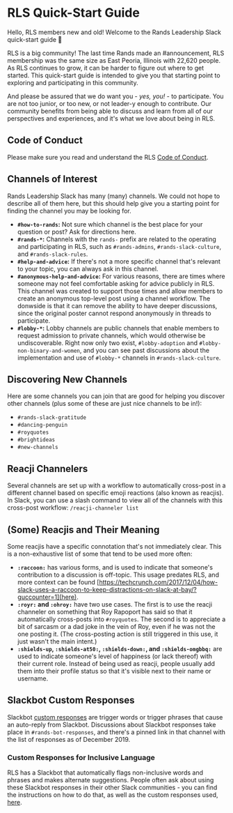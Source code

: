 # RLS Quick-Start Guide

Hello, RLS members new and old! Welcome to the Rands Leadership Slack quick-start guide 🙂 

RLS is a big community! The last time Rands made an #announcement, RLS membership was the same size as East Peoria, Illinois with 22,620 people. As RLS continues to grow, it can be harder to figure out where to get started. This quick-start guide is intended to give you that starting point to exploring and participating in this community. 

And please be assured that we do want you - _yes, you!_ - to participate. You are not too junior, or too new, or not leader-y enough to contribute. Our community benefits from being able to discuss and learn from all of our perspectives and experiences, and it's what we love about being in RLS.

## Code of Conduct

Please make sure you read and understand the RLS [Code of Conduct](https://github.com/randsleadershipslack/documents-and-resources/blob/main/code-of-conduct.md).

## Channels of Interest

Rands Leadership Slack has many (many) channels. We could not hope to describe all of them here, but this should help give you a starting point for finding the channel you may be looking for.

- **`#how-to-rands`:** Not sure which channel is the best place for your question or post? Ask for directions here. 
- **`#rands-*`:** Channels with the `rands-` prefix are related to the operating and participating in RLS, such as `#rands-admins`, `#rands-slack-culture`, and `#rands-slack-rules`.
- **`#help-and-advice`:** If there's not a more specific channel that's relevant to your topic, you can always ask in this channel. 
- **`#anonymous-help-and-advice`:** For various reasons, there are times where someone may not feel comfortable asking for advice publicly in RLS. This channel was created to support those times and allow members to create an anonymous top-level post using a channel workflow. The donwside is that it can remove the ability to have deeper discussions, since the original poster cannot respond anonymously in threads to participate.
- **`#lobby-*`:** Lobby channels are public channels that enable members to request admission to private channels, which would otherwise be undiscoverable. Right now only two exist, `#lobby-adoption` and `#lobby-non-binary-and-women`, and you can see past discussions about the implementation and use of `#lobby-*` channels in `#rands-slack-culture`.

## Discovering New Channels

Here are some channels you can join that are good for helping you discover other channels (plus some of these are just nice channels to be in!):

- `#rands-slack-gratitude` 
- `#dancing-penguin`
- `#royquotes`
- `#brightideas`
- `#new-channels`

## Reacji Channelers

Several channels are set up with a workflow to automatically cross-post in a different channel based on specific emoji reactions (also known as reacjis). In Slack, you can use a slash command to view all of the channels with this cross-post workflow: `/reacji-channeler list`

## (Some) Reacjis and Their Meaning

Some reacjis have a specific connotation that's not immediately clear. This is a non-exhaustive list of some that tend to be used more often:

- **`:raccoon:`** has various forms, and is used to indicate that someone's contribution to a discussion is off-topic. This usage predates RLS, and more context can be found [https://techcrunch.com/2017/12/04/how-slack-uses-a-raccoon-to-keep-distractions-on-slack-at-bay/?guccounter=1](here).
- **`:royr:` and `:ohroy:`** have two use cases. The first is to use the reacji channeler on something that Roy Rapoport has said so that it automatically cross-posts into `#royquotes`. The second is to appreciate a bit of sarcasm or a dad joke in the vein of Roy, even if he was not the one posting it. (The cross-posting action is still triggered in this use, it just wasn't the main intent.)
- **`:shields-up`, `:shields-at50:`, `:shields-down:`, and `:shields-omgbbq:`** are used to indicate someone's level of happiness (or lack thereof) with their current role. Instead of being used as reacji, people usually add them into their profile status so that it's visible next to their name or username. 

## Slackbot Custom Responses

Slackbot [custom responses](https://slack.com/resources/using-slack/a-guide-to-slackbot-custom-responses) are trigger words or trigger phrases that cause an auto-reply from Slackbot. Discussions about Slackbot responses take place in `#rands-bot-responses`, and there's a pinned link in that channel with the list of responses as of December 2019.

### Custom Responses for Inclusive Language

RLS has a Slackbot that automatically flags non-inclusive words and phrases and makes alternate suggestions. People often ask about using these Slackbot responses in their other Slack communities - you can find the instructions on how to do that, as well as the custom responses used, [here](https://github.com/randsleadershipslack/documents-and-resources/blob/main/InclusiveLanguage.md).
